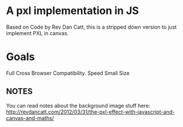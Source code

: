 A pxl implementation in JS
==============================================================

Based on Code by Rev Dan Catt, this is a stripped down version to just implement PXL in canvas.

Goals
===========
Full Cross Browser Compatibility.
Speed
Small Size


NOTES
-----

You can read notes about the background image stuff here: http://revdancatt.com/2012/03/31/the-pxl-effect-with-javascript-and-canvas-and-maths/
